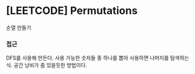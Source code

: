 # [LEETCODE] Permutations

순열 만들기

### 접근

DFS를 사용해 만든다. 사용 가능한 숫자들 중 하나를 뽑아 사용하면 나머지를 탐색하는 식. 공간 낭비가 좀 있을듯한 방법이다.
